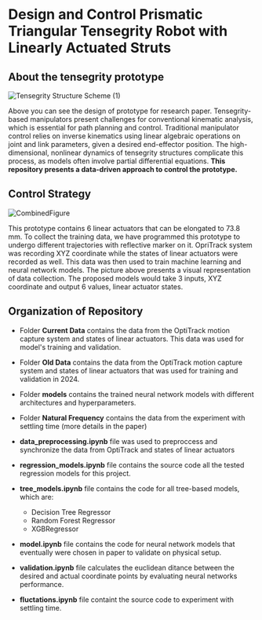 # Design and Control Prismatic Triangular Tensegrity Robot with Linearly Actuated Struts

## About the tensegrity prototype

![Tensegrity Structure Scheme (1)](https://github.com/user-attachments/assets/ff08c95b-8db4-4aae-a9d7-2c5a33af3825)

Above you can see the design of prototype for research paper. Tensegrity-based manipulators present challenges for conventional kinematic analysis, which is essential for path planning and control. Traditional manipulator control relies on inverse kinematics using linear algebraic operations on joint and link parameters, given a desired end-effector position. The high-dimensional, nonlinear dynamics of tensegrity structures complicate this process, as models often involve partial differential equations. **This repository presents a data-driven approach to control the prototype.**  

## Control Strategy

![CombinedFigure](https://github.com/user-attachments/assets/0495bb33-1925-4b3c-a6df-951bd304514a)

This prototype contains 6 linear actuators that can be elongated to 73.8 mm. To collect the training data, we have programmed this prototype to undergo different trajectories with reflective marker on it. OpriTrack system was recording XYZ coordinate while the states of linear actuators were recorded as well. This data was then used to train machine learning and neural network models. The picture above presents a visual representation of data collection. The proposed models would take 3 inputs, XYZ coordinate and output 6 values, linear actuator states.  

## Organization of Repository

- Folder **Current Data** contains the data from the OptiTrack motion capture system and states of linear actuators. This data was used for model's training and validation.
- Folder **Old Data** contains the data from the OptiTrack motion capture system and states of linear actuators that was used for training and validation in 2024.
- Folder **models** contains the trained neural network models with different architectures and hyperparameters. 
- Folder **Natural Frequency** contains the data from the experiment with settling time (more details in the paper)



- **data_preprocessing.ipynb** file was used to preproccess and synchronize the data from OptiTrack and states of linear actuators
- **regression_models.ipynb** file contains the source code all the tested regression models for this project.
- **tree_models.ipynb** file contains the code for all tree-based models, which are:
  - Decision Tree Regressor
  - Random Forest Regressor
  - XGBRegressor
- **model.ipynb** file contains the code for neural network models that eventually were chosen in paper to validate on physical setup.
- **validation.ipynb** file calculates the euclidean ditance between the desired and actual coordinate points by evaluating neural networks performance.
- **fluctations.ipynb** file containt the source code to experiment with settling time.
